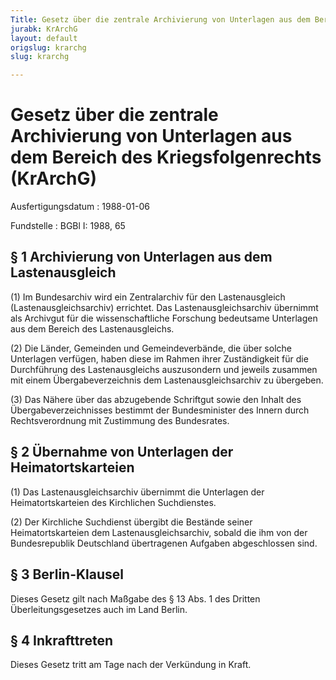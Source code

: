 ```yaml
---
Title: Gesetz über die zentrale Archivierung von Unterlagen aus dem Bereich des Kriegsfolgenrechts
jurabk: KrArchG
layout: default
origslug: krarchg
slug: krarchg

---
```


# Gesetz über die zentrale Archivierung von Unterlagen aus dem Bereich des Kriegsfolgenrechts (KrArchG)

Ausfertigungsdatum
:   1988-01-06

Fundstelle
:   BGBl I: 1988, 65



## § 1 Archivierung von Unterlagen aus dem Lastenausgleich

(1) Im Bundesarchiv wird ein Zentralarchiv für den Lastenausgleich
(Lastenausgleichsarchiv) errichtet. Das Lastenausgleichsarchiv
übernimmt als Archivgut für die wissenschaftliche Forschung bedeutsame
Unterlagen aus dem Bereich des Lastenausgleichs.

(2) Die Länder, Gemeinden und Gemeindeverbände, die über solche
Unterlagen verfügen, haben diese im Rahmen ihrer Zuständigkeit für die
Durchführung des Lastenausgleichs auszusondern und jeweils zusammen
mit einem Übergabeverzeichnis dem Lastenausgleichsarchiv zu übergeben.

(3) Das Nähere über das abzugebende Schriftgut sowie den Inhalt des
Übergabeverzeichnisses bestimmt der Bundesminister des Innern durch
Rechtsverordnung mit Zustimmung des Bundesrates.


## § 2 Übernahme von Unterlagen der Heimatortskarteien

(1) Das Lastenausgleichsarchiv übernimmt die Unterlagen der
Heimatortskarteien des Kirchlichen Suchdienstes.

(2) Der Kirchliche Suchdienst übergibt die Bestände seiner
Heimatortskarteien dem Lastenausgleichsarchiv, sobald die ihm von der
Bundesrepublik Deutschland übertragenen Aufgaben abgeschlossen sind.


## § 3 Berlin-Klausel

Dieses Gesetz gilt nach Maßgabe des § 13 Abs. 1 des Dritten
Überleitungsgesetzes auch im Land Berlin.


## § 4 Inkrafttreten

Dieses Gesetz tritt am Tage nach der Verkündung in Kraft.


